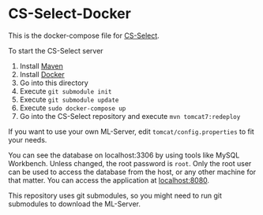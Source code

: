 # CS-Select-Docker
This is the docker-compose file for [CS-Select](https://www.github.com/bendixsonnenberg/CS-Select).

To start the CS-Select server
1. Install [Maven](https://maven.apache.org/)
1. Install [Docker](https://www.docker.com/)
1. Go into this directory
2. Execute ``git submodule init``
3. Execute ``git submodule update``
4. Execute ``sudo docker-compose up``
5. Go into the CS-Select repository and execute ``mvn tomcat7:redeploy``

If you want to use your own ML-Server, edit `tomcat/config.properties` to fit your needs.

You can see the database on localhost:3306 by using tools like MySQL Workbench. Unless changed, the root password is ``root``.
Only the root user can be used to access the database from the host, or any other machine for that matter.
You can access the application at [localhost:8080](http://localhost:8080).

This repository uses git submodules, so you might need to run git submodules to download the ML-Server.
